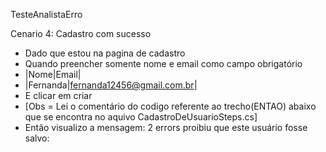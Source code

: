  TesteAnalistaErro

Cenario 4: Cadastro com sucesso

- Dado que estou na pagina de cadastro
- Quando preencher somente nome e email como campo obrigatório
- |Nome|Email|
- |Fernanda|fernanda12456@gmail.com.br|
- E clicar em criar
- [Obs = Lei o comentário do codigo referente ao trecho(ENTAO) abaixo que se encontra no aquivo CadastroDeUsuarioSteps.cs]
- Então visualizo a mensagem: 2 errors proibiu que este usuário fosse salvo:

